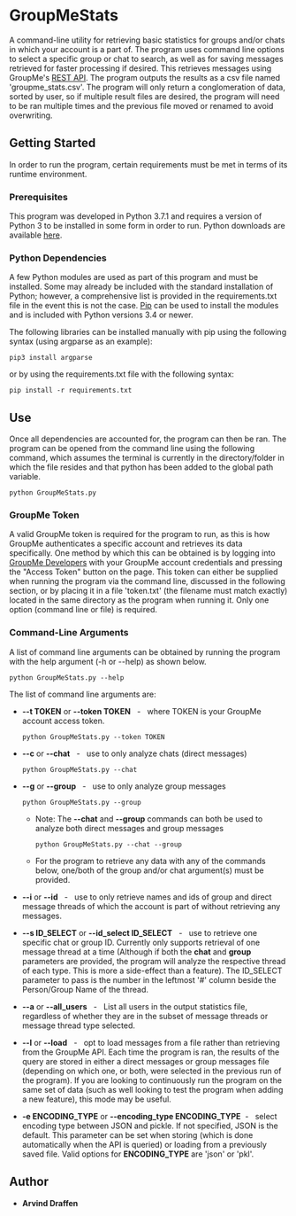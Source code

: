 # GroupMeStats
A command-line utility for retrieving basic statistics for groups and/or chats in which your account is a part of. The program uses command line options to select a specific group or chat to search, as well as for saving messages retrieved for faster processing if desired. This retrieves messages using GroupMe's [REST API](https://dev.groupme.com/docs/v3). The program outputs the results as a csv file named 'groupme_stats.csv'. The program will only return a conglomeration of data, sorted by user, so if multiple result files are desired, the program will need to be ran multiple times and the previous file moved or renamed to avoid overwriting. 

## Getting Started
In order to run the program, certain requirements must be met in terms of its runtime environment.

### Prerequisites
This program was developed in Python 3.7.1 and requires a version of Python 3 to be installed in some form in order to run. Python downloads are available [here](https://www.python.org/downloads/).

### Python Dependencies
A few Python modules are used as part of this program and must be installed. Some may already be included with the standard installation of Python; however, a comprehensive list is provided in the requirements.txt file in the event this is not the case. [Pip](https://pip.pypa.io/en/stable/) can be used to install the modules and is included with Python versions 3.4 or newer.
 
 
The following libraries can be installed manually with pip using the following syntax (using argparse as an example):
```
pip3 install argparse
```

or by using the requirements.txt file with the following syntax:
```
pip install -r requirements.txt
```

## Use
Once all dependencies are accounted for, the program can then be ran. The program can be opened from the command line using the following command, which assumes the terminal is currently in the directory/folder in which the file resides and that python has been added to the global path variable.
```
python GroupMeStats.py
```

### GroupMe Token
A valid GroupMe token is required for the program to run, as this is how GroupMe authenticates a specific account and retrieves its data specifically. One method by which this can be obtained is by logging into [GroupMe Developers](https://dev.groupme.com/) with your GroupMe account credentials and pressing the "Access Token" button on the page. 
This token can either be supplied when running the program via the command line, discussed in the following section, or by placing it in a file 'token.txt' (the filename must match exactly) located in the same directory as the program when running it. Only one option (command line or file) is required.

### Command-Line Arguments
A list of command line arguments can be obtained by running the program with the help argument (-h or --help) as shown below.
```
python GroupMeStats.py --help
```
The list of command line arguments are:
 * **--t TOKEN** or **--token TOKEN**  &nbsp; - &nbsp;  where TOKEN is your GroupMe account access token.
    ```
    python GroupMeStats.py --token TOKEN
    ```
 * **--c** or **--chat**  &nbsp; - &nbsp;  use to only analyze chats (direct messages)
    ```
    python GroupMeStats.py --chat
    ```
 * **--g** or **--group** &nbsp; - &nbsp; use to only analyze group messages
    ```
    python GroupMeStats.py --group
    ```
    * Note: The **--chat** and **--group** commands can both be used to analyze both direct messages and group messages
      ```
      python GroupMeStats.py --chat --group
      ```
    * For the program to retrieve any data with any of the commands below, one/both of the group and/or chat argument(s) must be provided.
 * **--i** or **--id** &nbsp; - &nbsp; use to only retrieve names and ids of group and direct message threads of which the account is part of without retrieving any messages.
 
 * **--s ID_SELECT** or **--id_select ID_SELECT** &nbsp; - &nbsp; use to retrieve one specific chat or group ID. Currently only supports retrieval of one message thread at a time (Although if both the **chat** and **group** parameters are provided, the program will analyze the respective thread of each type. This is more a side-effect than a feature). The ID_SELECT parameter to pass is the number in the leftmost '#' column beside the Person/Group Name of the thread.
 
 * **--a** or **--all_users** &nbsp; - &nbsp; List all users in the output statistics file, regardless of whether they are in the subset of message threads or message thread type selected. 
 
 * **--l** or **--load** &nbsp; - &nbsp; opt to load messages from a file rather than retrieving from the GroupMe API. Each time the program is ran, the results of the query are stored in either a direct messages or group messages file (depending on which one, or both, were selected in the previous run of the program). If you are looking to continuously run the program on the same set of data (such as well looking to test the program when adding a new feature), this mode may be useful. 
 
 * **-e ENCODING_TYPE** or **--encoding_type ENCODING_TYPE** &nbsp;- &nbsp; select encoding type between JSON and pickle. If not specified, JSON is the default. This parameter can be set when storing (which is done automatically when the API is queried) or loading from a previously saved file. Valid options for **ENCODING_TYPE** are 'json' or 'pkl'.
 
 ## Author
* **Arvind Draffen**
